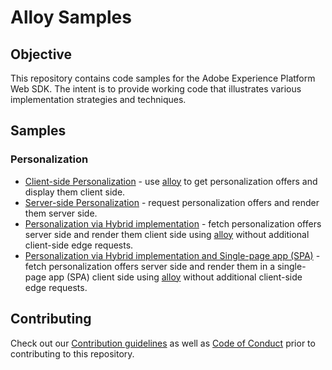 # Alloy Samples


## Objective

This repository contains code samples for the Adobe Experience Platform Web SDK.  The intent is to provide working code that illustrates various implementation strategies and techniques.

## Samples

### Personalization


- [Client-side Personalization](personalization-client-side) - use [alloy](https://experienceleague.adobe.com/docs/experience-platform/edge/home.html?lang=en) to get personalization offers and display them client side.
- [Server-side Personalization](personalization-server-side) - request personalization offers and render them server side.
- [Personalization via Hybrid implementation](personalization-hybrid) - fetch personalization offers server side and render them client side using [alloy](https://experienceleague.adobe.com/docs/experience-platform/edge/home.html?lang=en) without additional client-side edge requests.
- [Personalization via Hybrid implementation and Single-page app (SPA)](personalization-hybrid-spa) - fetch personalization offers server side and render them in a single-page app (SPA) client side using [alloy](https://experienceleague.adobe.com/docs/experience-platform/edge/home.html?lang=en) without additional client-side edge requests.


## Contributing

Check out our [Contribution guidelines](.github/CONTRIBUTING.md) as well as [Code of Conduct](CODE_OF_CONDUCT.md) prior
to contributing to this repository.
